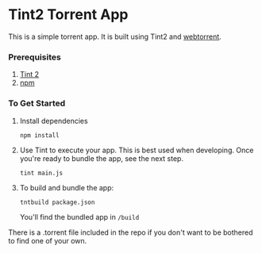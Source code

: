 # Tint2 Torrent App

This is a simple torrent app. It is built using Tint2 and [webtorrent](https://github.com/feross/webtorrent).

### Prerequisites
1. [Tint 2](https://github.com/trueinteractions/tint2)
2. [npm](http://npmjs.org/)

### To Get Started
1. Install dependencies
	```
	npm install
	```

2. Use Tint to execute your app. This is best used when developing. Once you're ready to bundle the app, see the next step.
	```
	tint main.js
	```

3. To build and bundle the app:
	```
	tntbuild package.json
	```

	You'll find the bundled app in `/build`

There is a .torrent file included in the repo if you don't want to be bothered to find one of your own.
